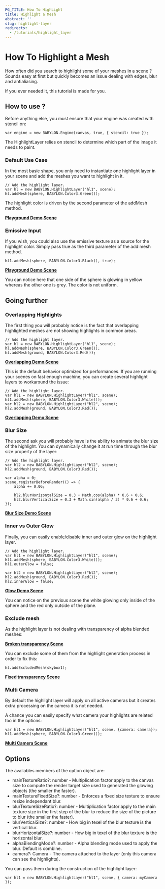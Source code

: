 ```yaml
---
PG_TITLE: How To HighLight
title: Highlight a Mesh
abstract: ''
slug: highlight-layer
redirects:
  - /tutorials/highlight_layer
---
```


# How To Highlight a Mesh

How often did you search to highlight some of your meshes in a scene ? Sounds easy at first but quickly becomes an issue dealing with edges, blur and antialiasing.

If you ever needed it, this tutorial is made for you.

## How to use ?

Before anything else, you must ensure that your engine was created with stencil on: 

```
var engine = new BABYLON.Engine(canvas, true, { stencil: true });
```

The HighlightLayer relies on stencil to determine which part of the image it needs to paint.

### Default Use Case

In the most basic shape, you only need to instantiate one highlight layer in your scene and add the meshes you want to highlight in it.

```
// Add the highlight layer.
var hl = new BABYLON.HighlightLayer("hl1", scene);
hl.addMesh(sphere, BABYLON.Color3.Green());
```

The highlight color is driven by the second parameter of the addMesh method.

[**Playground Demo Scene**]( https://www.babylonjs-playground.com/#1KUJ0A#0)

### Emissive Input

If you wish, you could also use the emissive texture as a source for the highlight color. Simply pass true as the third parameter of the add mesh method.

```
hl1.addMesh(sphere, BABYLON.Color3.Black(), true);
```

[**Playground Demo Scene**]( https://www.babylonjs-playground.com/#1KUJ0A#57)

You can notice here that one side of the sphere is glowing in yellow whereas the other one is grey. The color is not uniform.

## Going further

### Overlapping Highlights

The first thing you will probably notice is the fact that overlapping highlighted meshes are not showing highlights in common areas.

```
// Add the highlight layer.
var hl = new BABYLON.HighlightLayer("hl1", scene);
hl.addMesh(sphere, BABYLON.Color3.Green());
hl.addMesh(ground, BABYLON.Color3.Red());
```

[**Overlapping Demo Scene**]( https://www.babylonjs-playground.com/#1KUJ0A#1)

This is the default behavior optimized for performances. If you are running your scenes on fast enough machine, you can create several highlight layers to workaround the issue:

```
// Add the highlight layer.
var hl1 = new BABYLON.HighlightLayer("hl1", scene);
hl1.addMesh(sphere, BABYLON.Color3.White());
var hl2 = new BABYLON.HighlightLayer("hl2", scene);
hl2.addMesh(ground, BABYLON.Color3.Red());
```

[**Overlapping Demo Scene**]( https://www.babylonjs-playground.com/#1KUJ0A#2)

### Blur Size

The second ask you will probably have is the ability to animate the blur size of the highlight. You can dynamically change it at run time through the blur size property of the layer:

```
// Add the highlight layer.
var hl2 = new BABYLON.HighlightLayer("hl2", scene);
hl2.addMesh(ground, BABYLON.Color3.Red());

var alpha = 0;
scene.registerBeforeRender(() => {
    alpha += 0.06;
    
    hl2.blurHorizontalSize = 0.3 + Math.cos(alpha) * 0.6 + 0.6;		
    hl2.blurVerticalSize = 0.3 + Math.sin(alpha / 3) * 0.6 + 0.6;
});
```

[**Blur Size Demo Scene**]( https://www.babylonjs-playground.com/#1KUJ0A#4)

### Inner vs Outer Glow 

Finally, you can easily enable/disable inner and outer glow on the highlight layer.

```
// Add the highlight layer.
var hl1 = new BABYLON.HighlightLayer("hl1", scene);
hl1.addMesh(sphere, BABYLON.Color3.White());
hl1.outerGlow = false;

var hl2 = new BABYLON.HighlightLayer("hl2", scene);
hl2.addMesh(ground, BABYLON.Color3.Red());
hl2.innerGlow = false;
```

[**Glow Demo Scene**]( https://www.babylonjs-playground.com/#1KUJ0A#3)

You can notice on the previous scene the white glowing only inside of the sphere and the red only outside of the plane.

### Exclude mesh

As the highlight layer is not dealing with transparency of alpha blended meshes:

[**Broken transparency Scene**]( https://www.babylonjs-playground.com/#2FFOYQ#6)

You can exclude some of them from the highlight generation process in order to fix this:

```
hl.addExcludedMesh(skybox1);
```

[**Fixed transparency Scene**]( https://www.babylonjs-playground.com/#2FFOYQ#7)

### Multi Camera

By default the highlight layer will apply on all active cameras but it creates extra processing on the camera it is not needed.

A chance you can easily specify what camera your highlights are related too in the options:

```
var hl1 = new BABYLON.HighlightLayer("hl1", scene, {camera: camera});
hl1.addMesh(sphere, BABYLON.Color3.Green());
```

[**Multi Camera Scene**]( https://www.babylonjs-playground.com/#CDHKK#7)

## Options

The availables members of the option object are:

- mainTextureRatio?: number - Multiplication factor apply to the canvas size to compute the render target size used to generated the glowing objects (the smaller the faster).
- mainTextureFixedSize?: number - Enforces a fixed size texture to ensure resize independant blur.
- blurTextureSizeRatio?: number - Multiplication factor apply to the main texture size in the first step of the blur to reduce the size of the picture to blur (the smaller the faster).
- blurVerticalSize?: number - How big in texel of the blur texture is the vertical blur.
- blurHorizontalSize?: number - How big in texel of the blur texture is the horizontal blur.
- alphaBlendingMode?: number - Alpha blending mode used to apply the blur. Default is combine.
- camera?: Camera - The camera attached to the layer (only this camera can see the highlights).

You can pass them during the construction of the highlight layer:

```
var hl1 = new BABYLON.HighlightLayer("hl1", scene, { camera: myCamera });
```
